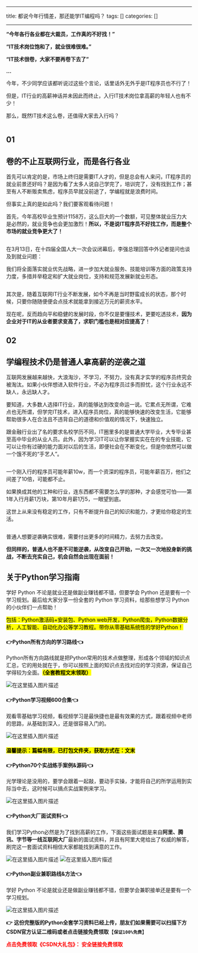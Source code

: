 
--- 
title:  都说今年行情差，那还能学IT编程吗？ 
tags: []
categories: [] 

---
**“今年各行各业都在大裁员，工作真的不好找！”**

**“IT技术岗位饱和了，就业很难很难。”**

**“IT技术很卷，大家不要再卷下去了”**

**…**

今年，不少同学应该都听说过这些个言论，话里话外无外乎是IT程序员也不行了！

但是，IT行业的高薪神话并未因此而终止，入行IT技术岗位拿高薪的年轻人也有不少！

那么，既然IT技术这么卷，还值得大家去入行吗？

<img src="https://img-blog.csdnimg.cn/img_convert/3fdfcb4961d6b8ce4da1f74ca77c71f6.jpeg" alt="">

## 01

## 卷的不止互联网行业，而是各行各业

首先可以肯定的是，市场上终归是需要IT人才的，但是总会有人来问，IT程序员的就业前景还好吗？是因为看了太多人说自己学完了，培训完了，没有找到工作；甚至有人不断贩卖焦虑，程序员早就没前途了，学编程就是浪费时间。

但事实上真的是如此吗？我们要客观看待问题！

首先，今年高校毕业生预计1158万，这么巨大的一个数额，可见整体就业压力大是必然的，就业竞争也会更加激烈！**所以，不是说IT程序员不好找工作，而是整个市场的就业竞争更大了！**

<img src="https://img-blog.csdnimg.cn/img_convert/efd9e04819250656f88beb7fb108d88d.jpeg" alt="">

在3月13日，在十四届全国人大一次会议闭幕后，李强总理回答中外记者提问也谈及到就业问题：

我们将全面落实就业优先战略，进一步加大就业服务、技能培训等方面的政策支持力度，多措并举稳定和扩大就业岗位，支持和规范发展新就业形态。

<img src="https://img-blog.csdnimg.cn/img_convert/28999fc1e0aab2e01f2fd29c52e25cd7.jpeg" alt="">

其次是，随着互联网IT行业不断发展，如今不再是当时野蛮成长的状态，那个时候，只要你随随便便会点技术就能拿到接近万元的薪资水平。

现在呢，反而趋向平和稳健的发展时段，你不仅是要懂技术，更要吃透技术，**因为企业对于IT的从业者要求变高了，求职门槛也是相对应提高了**！

## 02

## 学编程技术仍是普通人拿高薪的逆袭之道

互联网发展越来越快，大浪淘沙，不学习，不努力，没有真才实学的程序员终究会被淘汰。如果小伙伴想进入软件行业，不必为程序员过多而担忧，这个行业永远不缺人，永远缺人才。

要知道，大多数人选择IT行业，真的能够达到改变命运一说。它累点无所谓，它难点也无所谓，但学完IT技术，进入程序员岗位，真的能够快速的改变生活，它能够帮助很多人在合法且不违背自己的道德和价值观的情况下，快速独立。

跟金融行业出了名的要求名校学历不同，IT圈里多的是普通大学毕业，大专毕业甚至高中毕业的从业人员。此外，因为学习IT可以让你掌握实实在在的专业技能，它可以让你有过硬的能力面对以后的生活，即便社会在不断变化，但是你依然可以做一个饿不死的“手艺人”。

<img src="https://img-blog.csdnimg.cn/img_convert/78e504230859553591a27dde89380d3d.jpeg" alt="">

一个刚入行的程序员可能年薪10w，而一个资深的程序员，可能年薪百万，他们之间差了10倍，可能都不止。

如果换成其他的工种和行业，连东西都不需要怎么学的那种，才会感觉可怕——第1年入行月薪1万块，第10年月薪1万5，一眼望到底。

这世上从来没有稳定的工作，只有不断提升自己的知识和能力，才更给你稳定的生活。

<img src="https://img-blog.csdnimg.cn/img_convert/370e65b7faab9cfe3db4c4f044cf9a2f.jpeg" alt="">

普通人想要逆袭确实很难，需要付出更多的时间精力，去努力去改变。

**但同样的，普通人也不是不可能逆袭，从改变自己开始，一次又一次地投身新的挑战，不断去充实自己，机会自然会出现在面前！**

## 关于Python学习指南

学好 Python 不论是就业还是做副业赚钱都不错，但要学会 Python 还是要有一个学习规划。最后给大家分享一份全套的 Python 学习资料，给那些想学习 Python 的小伙伴们一点帮助！

<mark>包括：Python激活码+安装包、Python web开发，Python爬虫，Python数据分析，人工智能、自动化办公等学习教程。带你从零基础系统性的学好Python！</mark>

#### 👉Python所有方向的学习路线👈

Python所有方向路线就是把Python常用的技术点做整理，形成各个领域的知识点汇总，它的用处就在于，你可以按照上面的知识点去找对应的学习资源，保证自己学得较为全面。<mark>**（全套教程文末领取）**</mark>

<img src="https://img-blog.csdnimg.cn/3c4ee87941694f3789398db3d52a2637.png#pic_center" alt="在这里插入图片描述">

#### 👉Python学习视频600合集👈

观看零基础学习视频，看视频学习是最快捷也是最有效果的方式，跟着视频中老师的思路，从基础到深入，还是很容易入门的。

<img src="https://img-blog.csdnimg.cn/64c89bf6293d4699bf7ee8f34b9e69fd.png#pic_center" alt="在这里插入图片描述">

#### <mark>温馨提示：篇幅有限，已打包文件夹，获取方式在：文末</mark>

#### 👉Python70个实战练手案例&amp;源码👈

光学理论是没用的，要学会跟着一起敲，要动手实操，才能将自己的所学运用到实际当中去，这时候可以搞点实战案例来学习。

<img src="https://img-blog.csdnimg.cn/2017b67544f94e8898db755e2703224a.png#pic_center" alt="在这里插入图片描述">

#### 👉Python大厂面试资料👈

我们学习Python必然是为了找到高薪的工作，下面这些面试题是来自**阿里、腾讯、字节等一线互联网大厂**最新的面试资料，并且有阿里大佬给出了权威的解答，刷完这一套面试资料相信大家都能找到满意的工作。

<img src="https://img-blog.csdnimg.cn/3055c54d3224495987c589f150324d73.png#pic_center" alt="在这里插入图片描述">

<img src="https://img-blog.csdnimg.cn/b0751719fe914aec8c8d09f62f772e44.png#pic_center" alt="在这里插入图片描述">

#### 👉Python副业兼职路线&amp;方法👈

学好 Python 不论是就业还是做副业赚钱都不错，但要学会兼职接单还是要有一个学习规划。

<img src="https://img-blog.csdnimg.cn/01bcd7cbfd6d43fb85ef410766735154.png#pic_center" alt="在这里插入图片描述">

**👉** **这份完整版的Python全套学习资料已经上传，朋友们如果需要可以扫描下方CSDN官方认证二维码或者点击链接免费领取**【**`保证100%免费`**】

<font color="red">**点击免费领取《CSDN大礼包》： 安全链接免费领取**</font>
